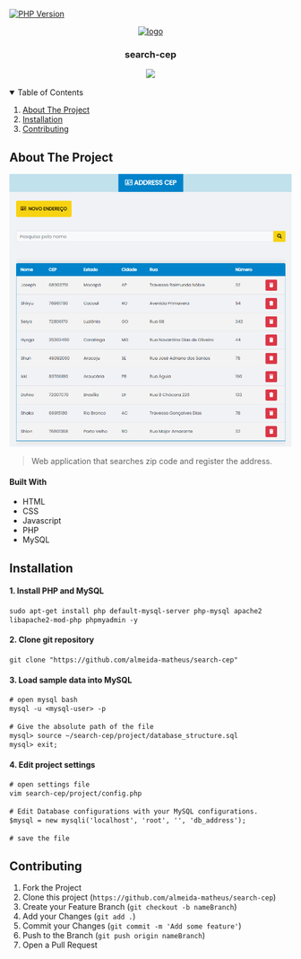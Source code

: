 [![PHP Version](https://img.shields.io/badge/php-7.4-1f425f.svg?style=for-the-badge)](https://python.org)

<!-- PROJECT LOGO -->
<p align="center">
  <a href="https://github.com/othneildrew/Best-README-Template">
    <img src="https://raw.githubusercontent.com/othneildrew/Best-README-Template/master/images/logo.png" alt="logo" width="80" height="80">
  </a>

  <h3 align="center">search-cep</h3>

  <p align="center">
    <a href="https://almeida-matheus.github.io/search-cep/demo/index.html">
        <img src="https://img.shields.io/badge/-VIEW%20DEMO-1100FF?&style=for-the-badge&logoColor=fff"/>
    </a>
  </p>
</p>

<!-- TABLE OF CONTENTS -->
<details open="open">
  <summary>Table of Contents</summary>
  <ol>
    <li><a href="#about-the-project">About The Project</a></li>
    <li><a href="#installation">Installation</a></li>
    <li><a href="#contributing">Contributing</a></li>
  </ol>
</details>

<!-- ABOUT THE PROJECT -->
## About The Project

<img src="assets/address.png" alt="address-cep project">

> Web application that searches zip code and register the address.
#### Built With

* HTML
* CSS
* Javascript
* PHP
* MySQL

<!-- INSTALATION -->
## Installation
#### 1. Install PHP and MySQL
```
sudo apt-get install php default-mysql-server php-mysql apache2 libapache2-mod-php phpmyadmin -y
```

#### 2. Clone git repository
```
git clone "https://github.com/almeida-matheus/search-cep"
```

#### 3. Load sample data into MySQL
```
# open mysql bash
mysql -u <mysql-user> -p

# Give the absolute path of the file
mysql> source ~/search-cep/project/database_structure.sql
mysql> exit;
```
#### 4. Edit project settings
```
# open settings file
vim search-cep/project/config.php

# Edit Database configurations with your MySQL configurations.
$mysql = new mysqli('localhost', 'root', '', 'db_address');

# save the file
```

<!-- CONTRIBUTING -->
## Contributing
1. Fork the Project
2. Clone this project (`https://github.com/almeida-matheus/search-cep`)
3. Create your Feature Branch (`git checkout -b nameBranch`)
4. Add your Changes (`git add .`)
5. Commit your Changes (`git commit -m 'Add some feature'`)
6. Push to the Branch (`git push origin nameBranch`)
7. Open a Pull Request
